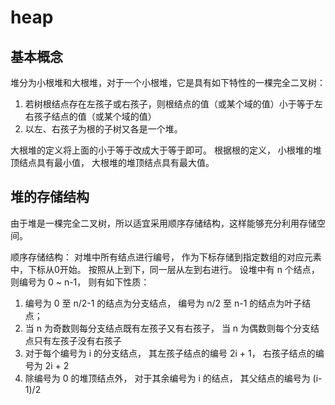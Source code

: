 # heap

## 基本概念

堆分为小根堆和大根堆，对于一个小根堆，它是具有如下特性的一棵完全二叉树：
1. 若树根结点存在左孩子或右孩子，则根结点的值（或某个域的值）小于等于左右孩子结点的值（或某个域的值）
2. 以左、右孩子为根的子树又各是一个堆。

大根堆的定义将上面的小于等于改成大于等于即可。
根据根的定义，
小根堆的堆顶结点具有最小值，
大根堆的堆顶结点具有最大值。

## 堆的存储结构

由于堆是一棵完全二叉树，所以适宜采用顺序存储结构，这样能够充分利用存储空间。

顺序存储结构：
对堆中所有结点进行编号，
作为下标存储到指定数组的对应元素中，下标从0开始。
按照从上到下，同一层从左到右进行。
设堆中有 n 个结点，则编号为 0 ~ n-1，
则有如下性质：

1.
    编号为 0 至 n/2-1 的结点为分支结点，
    编号为 n/2 至 n-1 的结点为叶子结点；
2.
    当 n 为奇数则每分支结点既有左孩子又有右孩子，
    当 n 为偶数则每个分支结点只有左孩子没有右孩子
3.
    对于每个编号为 i 的分支结点，
    其左孩子结点的编号 2i + 1，
    右孩子结点的编号为 2i + 2
4.
    除编号为 0 的堆顶结点外，
    对于其余编号为 i 的结点，
    其父结点的编号为 (i-1)/2
